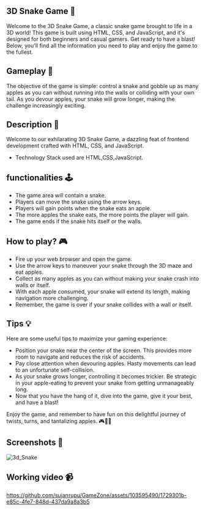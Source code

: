 
## **3D Snake Game 🐍**

Welcome to the 3D Snake Game, a classic snake game brought to life in a 3D world! This game is built using HTML, CSS, and JavaScript, and it's designed for both beginners and casual gamers. Get ready to have a blast! Below, you'll find all the information you need to play and enjoy the game to the fullest.

## **Gameplay 🎯**
The objective of the game is simple: control a snake and gobble up as many apples as you can without running into the walls or colliding with your own tail. As you devour apples, your snake will grow longer, making the challenge increasingly exciting.

## **Description 📃**
Welcome to our exhilarating 3D Snake Game, a dazzling feat of frontend development crafted with HTML, CSS, and JavaScript.
- Technology Stack used are HTML,CSS,JavaScript.

## **functionalities 🕹️**
- The game area will contain a snake.
- Players can move the snake using the arrow keys.
- Players will gain points when the snake eats an apple.
- The more apples the snake eats, the more points the player will gain.
- The game ends if the snake hits itself or the walls.

## **How to play? 🎮**
- Fire up your web browser and open the game.
- Use the arrow keys to maneuver your snake through the 3D maze and eat apples.
- Collect as many apples as you can without making your snake crash into walls or itself.
- With each apple consumed, your snake will extend its length, making navigation more challenging.
- Remember, the game is over if your snake collides with a wall or itself.


## **Tips 💡**

Here are some useful tips to maximize your gaming experience:

- Position your snake near the center of the screen. This provides more room to navigate and reduces the risk of accidents.
- Pay close attention when devouring apples. Hasty movements can lead to an unfortunate self-collision.
- As your snake grows longer, controlling it becomes trickier. Be strategic in your apple-eating to prevent your snake from getting unmanageably long.
- Now that you have the hang of it, dive into the game, give it your best, and have a blast!


Enjoy the game, and remember to have fun on this delightful journey of twists, turns, and tantalizing apples. 🎮🐍🍏

## **Screenshots 📸**

![3d_Snake](https://github.com/sujanrupu/GameZone/assets/103595490/ec94bc6c-74c7-4745-b787-6abc9a1b17b4)


## **Working video 📹**



https://github.com/sujanrupu/GameZone/assets/103595490/1729301b-e85c-4fe7-848d-437da9a8a3b5





